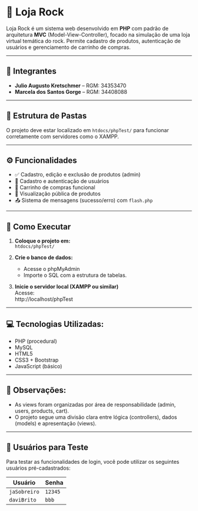 # 🎸 Loja Rock

Loja Rock é um sistema web desenvolvido em **PHP** com padrão de arquitetura **MVC** (Model-View-Controller), focado na simulação de uma loja virtual temática do rock. Permite cadastro de produtos, autenticação de usuários e gerenciamento de carrinho de compras.

---

## 👥 Integrantes

- **Julio Augusto Kretschmer** – RGM: 34353470  
- **Marcela dos Santos Gorge** – RGM: 34408088

---

## 📁 Estrutura de Pastas

O projeto deve estar localizado em `htdocs/phpTest/` para funcionar corretamente com servidores como o XAMPP.

---

## ⚙️ Funcionalidades

- ✅ Cadastro, edição e exclusão de produtos (admin)  
- 👥 Cadastro e autenticação de usuários  
- 🛒 Carrinho de compras funcional  
- 🎸 Visualização pública de produtos  
- 📤 Sistema de mensagens (sucesso/erro) com `flash.php`

---

## 🚀 Como Executar

1. **Coloque o projeto em:**  
   `htdocs/phpTest/`

2. **Crie o banco de dados:**  
   - Acesse o phpMyAdmin    
   - Importe o SQL com a estrutura de tabelas.

3. **Inicie o servidor local (XAMPP ou similar)**  
Acesse:  
http://localhost/phpTest

---

## 💻 Tecnologias Utilizadas:

- PHP (procedural)
- MySQL
- HTML5
- CSS3 + Bootstrap
- JavaScript (básico)

---

## 📌 Observações:

- As views foram organizadas por área de responsabilidade (admin, users, products, cart).
- O projeto segue uma divisão clara entre lógica (controllers), dados (models) e apresentação (views).

---

## 👤 Usuários para Teste

Para testar as funcionalidades de login, você pode utilizar os seguintes usuários pré-cadastrados:

| Usuário      | Senha  |
|--------------|--------|
| `jaSobreiro` | `12345` |
| `daviBrito`  | `bbb`   |
